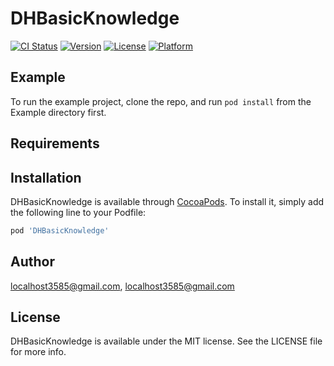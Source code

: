 # DHBasicKnowledge

[![CI Status](https://img.shields.io/travis/localhost3585@gmail.com/DHBasicKnowledge.svg?style=flat)](https://travis-ci.org/localhost3585@gmail.com/DHBasicKnowledge)
[![Version](https://img.shields.io/cocoapods/v/DHBasicKnowledge.svg?style=flat)](https://cocoapods.org/pods/DHBasicKnowledge)
[![License](https://img.shields.io/cocoapods/l/DHBasicKnowledge.svg?style=flat)](https://cocoapods.org/pods/DHBasicKnowledge)
[![Platform](https://img.shields.io/cocoapods/p/DHBasicKnowledge.svg?style=flat)](https://cocoapods.org/pods/DHBasicKnowledge)

## Example

To run the example project, clone the repo, and run `pod install` from the Example directory first.

## Requirements

## Installation

DHBasicKnowledge is available through [CocoaPods](https://cocoapods.org). To install
it, simply add the following line to your Podfile:

```ruby
pod 'DHBasicKnowledge'
```

## Author

localhost3585@gmail.com, localhost3585@gmail.com

## License

DHBasicKnowledge is available under the MIT license. See the LICENSE file for more info.
